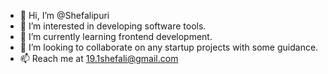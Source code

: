- 👋 Hi, I’m @Shefalipuri
- 👀 I’m interested in developing software tools.
- 🌱 I’m currently learning frontend development.
- 💞️ I’m looking to collaborate on any startup projects with some guidance. 
- 📫 Reach me at 19.1shefali@gmail.com

<!---
Shefalipuri/Shefalipuri is a ✨ special ✨ repository because its `README.md` (this file) appears on your GitHub profile.
You can click the Preview link to take a look at your changes.
--->

